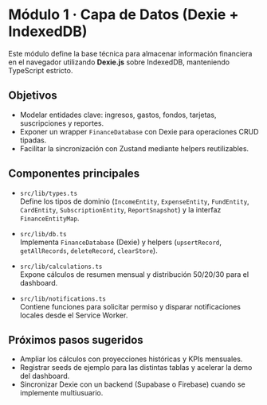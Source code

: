 # Módulo 1 · Capa de Datos (Dexie + IndexedDB)

Este módulo define la base técnica para almacenar información financiera en el navegador utilizando **Dexie.js** sobre IndexedDB, manteniendo TypeScript estricto.

## Objetivos

- Modelar entidades clave: ingresos, gastos, fondos, tarjetas, suscripciones y reportes.
- Exponer un wrapper `FinanceDatabase` con Dexie para operaciones CRUD tipadas.
- Facilitar la sincronización con Zustand mediante helpers reutilizables.

## Componentes principales

- `src/lib/types.ts`  
  Define los tipos de dominio (`IncomeEntity`, `ExpenseEntity`, `FundEntity`, `CardEntity`, `SubscriptionEntity`, `ReportSnapshot`) y la interfaz `FinanceEntityMap`.

- `src/lib/db.ts`  
  Implementa `FinanceDatabase` (Dexie) y helpers (`upsertRecord`, `getAllRecords`, `deleteRecord`, `clearStore`).

- `src/lib/calculations.ts`  
  Expone cálculos de resumen mensual y distribución 50/20/30 para el dashboard.

- `src/lib/notifications.ts`  
  Contiene funciones para solicitar permiso y disparar notificaciones locales desde el Service Worker.

## Próximos pasos sugeridos

- Ampliar los cálculos con proyecciones históricas y KPIs mensuales.
- Registrar seeds de ejemplo para las distintas tablas y acelerar la demo del dashboard.
- Sincronizar Dexie con un backend (Supabase o Firebase) cuando se implemente multiusuario.
